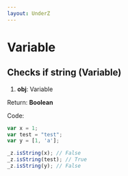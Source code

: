 ```yaml
---
layout: UnderZ
---
```

# Variable

## Checks if string (Variable) 

1. **obj**: Variable

Return: 
**Boolean** 

Code: 

```js 
var x = 1;
var test = "test";
var y = [1, 'a'];

_z.isString(x); // False
_z.isString(test); // True
_z.isString(y); // False


```